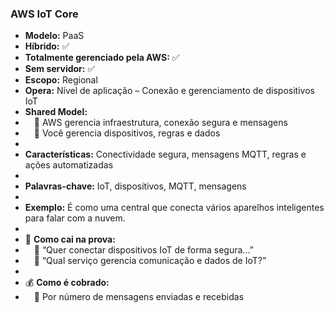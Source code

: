 ### **AWS IoT Core**

- **Modelo:** PaaS
- **Híbrido:** ✅
- **Totalmente gerenciado pela AWS:** ✅
- **Sem servidor:** ✅
- **Escopo:** Regional
- **Opera:** Nível de aplicação – Conexão e gerenciamento de dispositivos IoT
- **Shared Model:**
-  🔹 AWS gerencia infraestrutura, conexão segura e mensagens
-  🔹 Você gerencia dispositivos, regras e dados
- 
- **Características:** Conectividade segura, mensagens MQTT, regras e ações automatizadas
- 
- **Palavras-chave:** IoT, dispositivos, MQTT, mensagens
- 
- **Exemplo:** É como uma central que conecta vários aparelhos inteligentes para falar com a nuvem.
- 
- 📝 **Como cai na prova:**
-  🔹 “Quer conectar dispositivos IoT de forma segura...”
-  🔹 “Qual serviço gerencia comunicação e dados de IoT?”
- 
- 💰 **Como é cobrado:**
-  🔹 Por número de mensagens enviadas e recebidas
